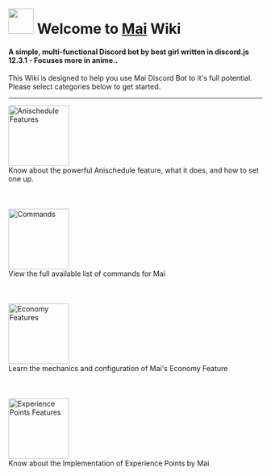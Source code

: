 <h1><img src="https://files.catbox.moe/lha6ok.png" height="50">
 Welcome to <a href = 'https://discordapp.com/oauth2/authorize?client_id=702074452317307061&scope=bot&permissions=1043721303'>Mai</a> Wiki </h1>

#### A simple, multi-functional Discord bot by best girl written in discord.js 12.3.1 - Focuses more in anime..
This Wiki is designed to help you use Mai Discord Bot to it's full potential. Please select categories below to get started.
***
<a href = 'https://github.com/maisans-maid/Mai/wiki/Anischedule'> <img src = "https://i.imgur.com/4u4nt4g.png" height="120" alt="Anischedule Features"> </a><br>
Know about the powerful Anischedule feature, what it does, and how to set one up.
<br><br><br><br>
<a href = 'https://github.com/maisans-maid/Mai/wiki/Commands'> <img src = "https://i.imgur.com/VhCt3A1.png" height="120" alt="Commands"> </a><br>
View the full available list of commands for Mai
<br><br><br><br>
<a href = 'https://github.com/maisans-maid/Mai/wiki/Economy'> <img src = "https://i.imgur.com/YmbfJ36.png" height="120" alt="Economy Features"> </a><br>
Learn the mechanics and configuration of Mai's Economy Feature
<br><br><br><br>
<a href = 'https://github.com/maisans-maid/Mai/wiki/XP'> <img src = "https://i.imgur.com/vTXWIAj.png" height="120" alt="Experience Points Features"> </a><br>
Know about the Implementation of Experience Points by Mai
<br><br><br><br>